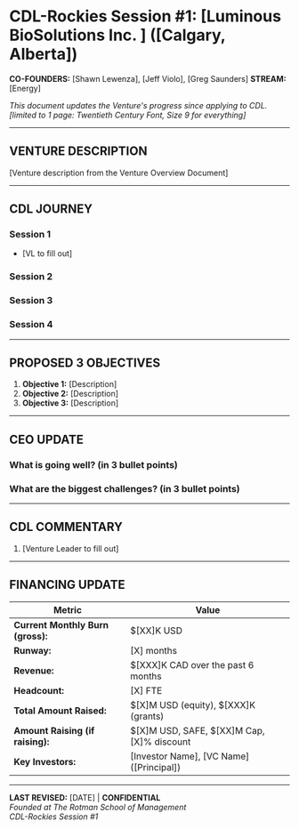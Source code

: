 # CDL-Rockies Session #1: [Luminous BioSolutions Inc. ] ([Calgary, Alberta])

**CO-FOUNDERS:** [Shawn Lewenza], [Jeff Violo], [Greg Saunders]
**STREAM:** [Energy]

_This document updates the Venture's progress since applying to CDL. [limited to 1 page: Twentieth Century Font, Size 9 for everything]_

---

## VENTURE DESCRIPTION

[Venture description from the Venture Overview Document]

---

## CDL JOURNEY

### Session 1

- [VL to fill out]

### Session 2

### Session 3

### Session 4

---

## PROPOSED 3 OBJECTIVES

1. **Objective 1:** [Description]
2. **Objective 2:** [Description]
3. **Objective 3:** [Description]

---

## CEO UPDATE

### What is going well? (in 3 bullet points)

### What are the biggest challenges? (in 3 bullet points)

---

## CDL COMMENTARY

1. [Venture Leader to fill out]

---

## FINANCING UPDATE

|Metric|Value|
|---|---|
|**Current Monthly Burn (gross):**|$[XX]K USD|
|**Runway:**|[X] months|
|**Revenue:**|$[XXX]K CAD over the past 6 months|
|**Headcount:**|[X] FTE|
|**Total Amount Raised:**|$[X]M USD (equity), $[XXX]K (grants)|
|**Amount Raising (if raising):**|$[X]M USD, SAFE, $[XX]M Cap, [X]% discount|
|**Key Investors:**|[Investor Name], [VC Name] ([Principal])|

---

**LAST REVISED:** [DATE] | **CONFIDENTIAL**  
_Founded at The Rotman School of Management_  
_CDL-Rockies Session #1_